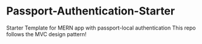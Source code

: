 # Passport-Authentication-Starter
Starter Template for MERN app with passport-local authentication
This repo follows the MVC design pattern!
